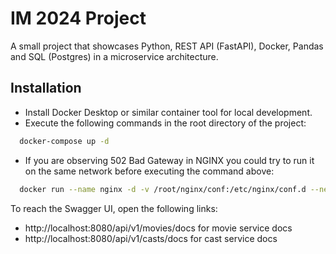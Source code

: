 
# IM 2024 Project

A small project that showcases Python, REST API (FastAPI), Docker, Pandas and SQL (Postgres) in a microservice architecture.


## Installation

- Install Docker Desktop or similar container tool for local development.
- Execute the following commands in the root directory of the project:

```bash
  docker-compose up -d
```

- If you are observing 502 Bad Gateway in NGINX you could try to run it on the same network before executing the command above:

```bash
  docker run --name nginx -d -v /root/nginx/conf:/etc/nginx/conf.d --net=host nginx
```


To reach the Swagger UI, open the following links:
- http://localhost:8080/api/v1/movies/docs for movie service docs
- http://localhost:8080/api/v1/casts/docs for cast service docs
